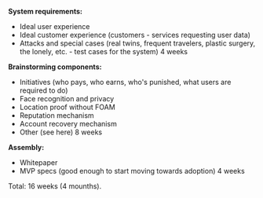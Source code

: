 __System requirements:__

- Ideal user experience
- Ideal customer experience (customers - services requesting user data)
- Attacks and special cases (real twins, frequent travelers, plastic surgery, the lonely, etc. - test cases for the system)
4 weeks

__Brainstorming components:__
- Initiatives (who pays, who earns, who's punished, what users are required to do)
- Face recognition and privacy
- Location proof without FOAM
- Reputation mechanism
- Account recovery mechanism
- Other (see here)
8 weeks 

__Assembly:__
- Whitepaper
- MVP specs (good enough to start moving towards adoption) 
4 weeks

Total: 16 weeks (4 mounths).
